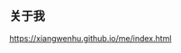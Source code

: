 ## 关于我 
<a href='https://xiangwenhu.github.io/me/index.html'>https://xiangwenhu.github.io/me/index.html</a>
